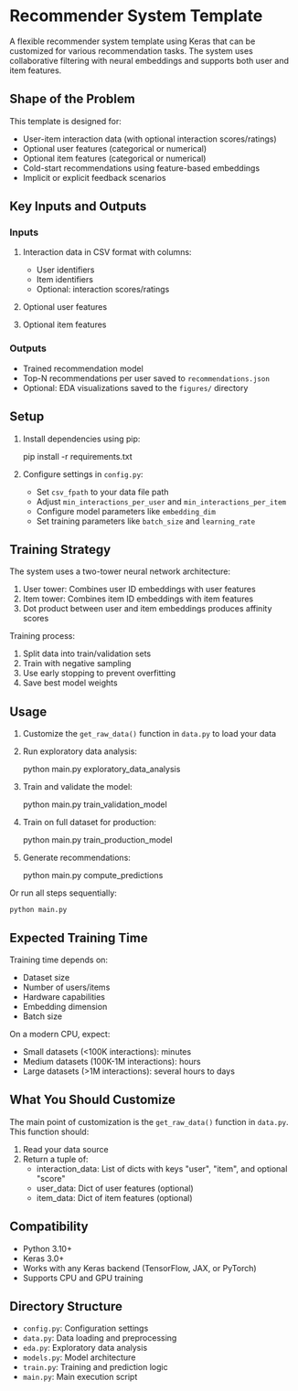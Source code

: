 # Recommender System Template

A flexible recommender system template using Keras that can be customized for various recommendation tasks. The system uses collaborative filtering with neural embeddings and supports both user and item features.

## Shape of the Problem

This template is designed for:
- User-item interaction data (with optional interaction scores/ratings)
- Optional user features (categorical or numerical)
- Optional item features (categorical or numerical)
- Cold-start recommendations using feature-based embeddings
- Implicit or explicit feedback scenarios

## Key Inputs and Outputs

### Inputs
1. Interaction data in CSV format with columns:
   - User identifiers
   - Item identifiers 
   - Optional: interaction scores/ratings

2. Optional user features
3. Optional item features

### Outputs
- Trained recommendation model
- Top-N recommendations per user saved to `recommendations.json`
- Optional: EDA visualizations saved to the `figures/` directory

## Setup

1. Install dependencies using pip:

    pip install -r requirements.txt

2. Configure settings in `config.py`:
   - Set `csv_fpath` to your data file path
   - Adjust `min_interactions_per_user` and `min_interactions_per_item`
   - Configure model parameters like `embedding_dim`
   - Set training parameters like `batch_size` and `learning_rate`

## Training Strategy

The system uses a two-tower neural network architecture:
1. User tower: Combines user ID embeddings with user features
2. Item tower: Combines item ID embeddings with item features
3. Dot product between user and item embeddings produces affinity scores

Training process:
1. Split data into train/validation sets
2. Train with negative sampling
3. Use early stopping to prevent overfitting
4. Save best model weights

## Usage

1. Customize the `get_raw_data()` function in `data.py` to load your data
2. Run exploratory data analysis:

    python main.py exploratory_data_analysis

3. Train and validate the model:

    python main.py train_validation_model

4. Train on full dataset for production:

    python main.py train_production_model

5. Generate recommendations:

    python main.py compute_predictions

Or run all steps sequentially:

    python main.py

## Expected Training Time

Training time depends on:
- Dataset size
- Number of users/items
- Hardware capabilities
- Embedding dimension
- Batch size

On a modern CPU, expect:
- Small datasets (<100K interactions): minutes
- Medium datasets (100K-1M interactions): hours
- Large datasets (>1M interactions): several hours to days

## What You Should Customize

The main point of customization is the `get_raw_data()` function in `data.py`. This function should:

1. Read your data source
2. Return a tuple of:
   - interaction_data: List of dicts with keys "user", "item", and optional "score"
   - user_data: Dict of user features (optional)
   - item_data: Dict of item features (optional)

## Compatibility

- Python 3.10+
- Keras 3.0+
- Works with any Keras backend (TensorFlow, JAX, or PyTorch)
- Supports CPU and GPU training

## Directory Structure

- `config.py`: Configuration settings
- `data.py`: Data loading and preprocessing
- `eda.py`: Exploratory data analysis
- `models.py`: Model architecture
- `train.py`: Training and prediction logic
- `main.py`: Main execution script
